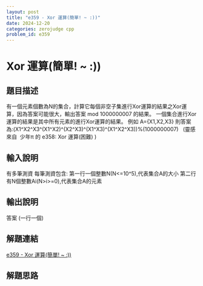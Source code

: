```yaml
---
layout: post
title: "e359 - Xor 運算(簡單! ~ :))"
date: 2024-12-20
categories: zerojudge cpp
problem_id: e359
---
```


# Xor 運算(簡單! ~ :))

## 題目描述

有一個元素個數為N的集合，計算它每個非空子集進行Xor運算的結果之Xor運算，因為答案可能很大，輸出答案 mod 1000000007 的結果。
一個集合進行Xor運算的結果是其中所有元素的進行Xor運算的結果。
例如
A={X1,X2,X3}
則答案為:(X1^X2^X3^(X1^X2)^(X2^X3)^(X1^X3)^(X1^X2^X3))%(1000000007)
 
(靈感來自 
少年π 的 e358: Xor 運算(困難) )

## 輸入說明

有多筆測資
每筆測資包含:
第一行一個整數N(N<=10^5),代表集合A的大小
第二行有N個整數Ai(N>i>=0),代表集合A的元素

## 輸出說明

答案 (一行一個)

## 解題連結

[e359 - Xor 運算(簡單! ~ :))](https://zerojudge.tw/ShowProblem?problemid=e359)

## 解題思路

